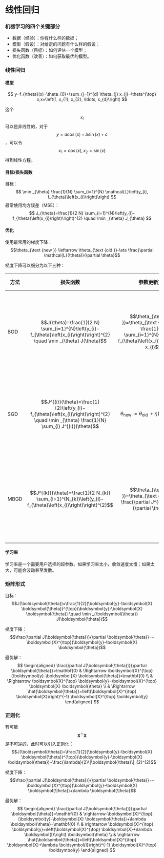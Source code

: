 # 线性回归

### 机器学习的四个关键部分

+ 数据（经验）：你有什么样的数据；
+ 模型（假设）：对给定的问题有什么样的假设；
+ 损失函数（目标）：如何评估一个模型；
+ 优化函数（改善）：如何获取最优的模型。

### 线性回归

#### 模型

$$
y=f_{\theta}(x)=\theta_{0}+\sum_{j=1}^{d} \theta_{j} x_{j}=\theta^{\top} x,x=\left(1, x_{1}, x_{2}, \ldots, x_{d}\right)
$$

这个$$x_i$$可以是非线性的，对于$$y=a\cos(x)+b\sin(x)+c$$，可以令$$x_1=\cos(x),x_2=\sin(x)$$得到线性方程。

#### 目标/损失函数

目标：
$$
\min _{\theta} \frac{1}{N} \sum_{i=1}^{N} \mathcal{L}\left(y_{i}, f_{\theta}\left(x_{i}\right)\right)
$$
最常使用均方误差（MSE）：
$$
J_{\theta}=\frac{1}{2 N} \sum_{i=1}^{N}\left(y_{i}-f_{\theta}\left(x_{i}\right)\right)^{2} \quad \min _{\theta} J_{\theta}
$$

#### 优化

使用最常用的梯度下降：$$\theta_{\text {new }} \leftarrow \theta_{\text {old }}-\eta \frac{\partial \mathcal{L}(\theta)}{\partial \theta}$$

梯度下降可以细分为以下三种：

| 方法 | 损失函数                                                     | 参数更新方程                                                 | 优缺点                                       |
| ---- | ------------------------------------------------------------ | ------------------------------------------------------------ | -------------------------------------------- |
| BGD  | $$J(\theta)=\frac{1}{2 N} \sum_{i=1}^{N}\left(y_{i}-f_{\theta}\left(x_{i}\right)\right)^{2} \quad \min _{\theta} J(\theta)$$ | $$\theta_{\text {new }}=\theta_{\text {old }}+\eta \frac{1}{N} \sum_{i=1}^{N}\left(y_{i}-f_{\theta}\left(x_{i}\right)\right) x_{i}$$ | 更稳定，但是收敛速度慢，容易获得局部最优解。 |
| SGD  | $$J^{(i)}(\theta)=\frac{1}{2}\left(y_{i}-f_{\theta}\left(x_{i}\right)\right)^{2} \quad \min _{\theta} \frac{1}{N} \sum_{i} J^{(i)}(\theta)$$ | $$\theta_{\text {new }}=\theta_{\text {old }}+\eta\left(y_{i}-f_{\theta}\left(x_{i}\right)\right) x_{i}$$ | 收敛速度快，但是可能会导致波动和不确定性。   |
| MBGD | $$J^{(k)}(\theta)=\frac{1}{2 N_{k}} \sum_{i=1}^{N_{k}}\left(y_{i}-f_{\theta}\left(x_{i}\right)\right)^{2}$$ | $$\theta_{\text {new }}=\theta_{\text {old }}-\eta \frac{\partial J^{(k)}(\theta)}{\partial \theta}$$ | 结合了SGD和BGD的优点，并且适合并行处理。     |

#### 学习率

学习率是一个需要用户选择的超参数。如果学习率太小，收敛速度太慢；如果太大，可能会波动甚至发散。

### 矩阵形式

目标：$$J(\boldsymbol{\theta})=\frac{1}{2}(\boldsymbol{y}-\boldsymbol{X} \boldsymbol{\theta})^{\top}(\boldsymbol{y}-\boldsymbol{X} \boldsymbol{\theta}) \quad \min _{\boldsymbol{\theta}} J(\boldsymbol{\theta})$$

梯度下降：$$\frac{\partial J(\boldsymbol{\theta})}{\partial \boldsymbol{\theta}}=-\boldsymbol{X}^{\top}(\boldsymbol{y}-\boldsymbol{X} \boldsymbol{\theta})$$

最优解：
$$
\begin{aligned}
\frac{\partial J(\boldsymbol{\theta})}{\partial \boldsymbol{\theta}}=\mathbf{0} & \Rightarrow \boldsymbol{X}^{\top}(\boldsymbol{y}-\boldsymbol{X} \boldsymbol{\theta})=\mathbf{0} \\
& \Rightarrow \boldsymbol{X}^{\top} \boldsymbol{y}=\boldsymbol{X}^{\top} \boldsymbol{X} \boldsymbol{\theta} \\
& \Rightarrow \hat{\boldsymbol{\theta}}=\left(\boldsymbol{X}^{\top} \boldsymbol{X}\right)^{-1} \boldsymbol{X}^{\top} \boldsymbol{y}
\end{aligned}
$$

### 正则化

有可能$$\boldsymbol{X}^{\top} \boldsymbol{X}$$是不可逆的，此时可以引入正则化：$$J(\boldsymbol{\theta})=\frac{1}{2}(\boldsymbol{y}-\boldsymbol{X} \boldsymbol{\theta})^{\top}(\boldsymbol{y}-\boldsymbol{X} \boldsymbol{\theta})+\frac{\lambda}{2}\|\boldsymbol{\theta}\|_{2}^{2}$$

梯度下降：$$\frac{\partial J(\boldsymbol{\theta})}{\partial \boldsymbol{\theta}}=-\boldsymbol{X}^{\top}(\boldsymbol{y}-\boldsymbol{X} \boldsymbol{\theta})+\lambda \boldsymbol{\theta}$$

最优解：
$$
\begin{aligned}
\frac{\partial J(\boldsymbol{\theta})}{\partial \boldsymbol{\theta}}=\mathbf{0} & \rightarrow-\boldsymbol{X}^{\top}(\boldsymbol{y}-\boldsymbol{X} \boldsymbol{\theta})+\lambda \boldsymbol{\theta}=\mathbf{0} \\
& \rightarrow \boldsymbol{X}^{\top} \boldsymbol{y}=\left(\boldsymbol{X}^{\top} \boldsymbol{X}+\lambda \boldsymbol{I}\right) \boldsymbol{\theta} \\
& \rightarrow \hat{\boldsymbol{\theta}}=\left(\boldsymbol{X}^{\top} \boldsymbol{X}+\lambda \boldsymbol{I}\right)^{-1} \boldsymbol{X}^{\top} \boldsymbol{y}
\end{aligned}
$$
